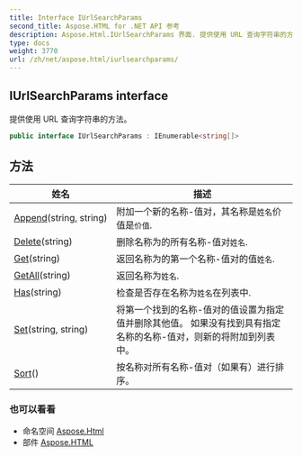 ```yaml
---
title: Interface IUrlSearchParams
second_title: Aspose.HTML for .NET API 参考
description: Aspose.Html.IUrlSearchParams 界面. 提供使用 URL 查询字符串的方法
type: docs
weight: 3770
url: /zh/net/aspose.html/iurlsearchparams/
---
```

## IUrlSearchParams interface

提供使用 URL 查询字符串的方法。

```csharp
public interface IUrlSearchParams : IEnumerable<string[]>
```

## 方法

| 姓名 | 描述 |
| --- | --- |
| [Append](../../aspose.html/iurlsearchparams/append/)(string, string) | 附加一个新的名称-值对，其名称是`姓名`价值是`价值`. |
| [Delete](../../aspose.html/iurlsearchparams/delete/)(string) | 删除名称为的所有名称-值对`姓名`. |
| [Get](../../aspose.html/iurlsearchparams/get/)(string) | 返回名称为的第一个名称-值对的值`姓名`. |
| [GetAll](../../aspose.html/iurlsearchparams/getall/)(string) | 返回名称为`姓名`. |
| [Has](../../aspose.html/iurlsearchparams/has/)(string) | 检查是否存在名称为`姓名`在列表中. |
| [Set](../../aspose.html/iurlsearchparams/set/)(string, string) | 将第一个找到的名称-值对的值设置为指定值并删除其他值。 如果没有找到具有指定名称的名称-值对，则新的将附加到列表中。 |
| [Sort](../../aspose.html/iurlsearchparams/sort/)() | 按名称对所有名称-值对（如果有）进行排序。 |

### 也可以看看

* 命名空间 [Aspose.Html](../../aspose.html/)
* 部件 [Aspose.HTML](../../)


